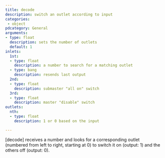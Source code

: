 ```yaml
---
title: decode
description: switch an outlet according to input
categories:
 - object
pdcategory: General
arguments:
- type: float
  description: sets the number of outlets
  default: 1
inlets:
  1st:
  - type: float
    description: a number to search for a matching outlet
  - type: bang
    description: resends last output
  2nd:
  - type: float
    description: submaster "all on" switch
  3rd:
  - type: float
    description: master "disable" switch
outlets:
  nth:
  - type: float
    description: 1 or 0 based on the input

---
```


[decode] receives a number and looks for a corresponding outlet (numbered from left to right, starting at 0) to switch it on (output: 1) and the others off (output: 0).

